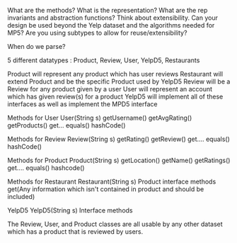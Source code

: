 What are the methods?
What is the representation?
What are the rep invariants and abstraction functions?
Think about extensibility.
Can your design be used beyond the Yelp dataset and the algorithms needed for MP5?
Are you using subtypes to allow for reuse/extensibility?

When do we parse?

5 different datatypes : Product, Review, User, YelpD5, Restaurants

Product will represent any product which has user reviews
Restaurant will extend Product and be the specific Product used by YelpD5
Review will be a Review for any product given by a user
User will represent an account which has given review(s) for a product
YelpD5 will implement all of these interfaces as well as implement the MPD5 interface

Methods for User
User(String s)
getUsername()
getAvgRating()
getProducts()
get...
equals()
hashCode()

Methods for Review
Review(String s)
getRating()
getReview()
get....
equals()
hashCode()

Methods for Product
Product(String s)
getLocation()
getName()
getRatings()
get....
equals()
hashcode()

Methods for Restaurant
Restaurant(String s)
Product interface methods
get(Any information which isn't contained in product and should be included)

YelpD5
YelpD5(String s)
Interface methods

The Review, User, and Product classes are all usable by any other dataset which has a product that is reviewed by users.
